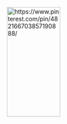 

<a target="_blank" href="https://www.pinterest.pt/pin/452189618832736967/">
<img style="display: block; margin-left: auto; margin-right: auto; width: 50%;" width="256px" height="256px" src="https://i.pinimg.com/originals/5e/60/91/5e6091c73cf78360d80fa09b57f00f9c.gif" alt="https://www.pinterest.com/pin/482166703857190888/">
</a>

